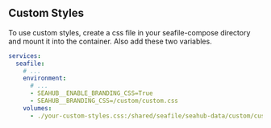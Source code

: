 ## Custom Styles

To use custom styles, create a css file in your seafile-compose directory and mount it into the container. Also add these two variables.

```yml
services:
  seafile:
    # ...
    environment:
      # ...
      - SEAHUB__ENABLE_BRANDING_CSS=True
      - SEAHUB__BRANDING_CSS=/custom/custom.css
    volumes:
      - ./your-custom-styles.css:/shared/seafile/seahub-data/custom/custom.css:ro
```
